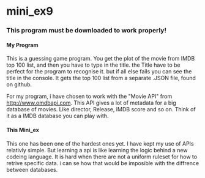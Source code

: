 # mini_ex9

### This program must be downloaded to work properly!

#### My Program
This is a guessing game program. You get the plot of the movie from IMDB top 100 list, and then you have to type in the title. the Title have to be perfect for the program to recognise it. but if all else fails you can see the title in the console. It gets the top 100 list from a separate .JSON file, found on github.

For my program, i have chosen to work with the "Movie API" from http://www.omdbapi.com. This API gives a lot of metadata for a big database of movies. Like director, Release, IMDB score and so on. Think of it as a IMDB database you can play with. 

#### This Mini_ex
This one has been one of the hardest ones yet. I have kept my use of APIs relativly simple. But learning a api is like learning the logic behind a new codeing language. It is hard when there are not a uniform ruleset for how to retrive specific data. i can se how that would be imposible with the diffrence between databases. 
